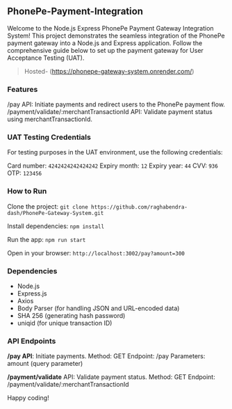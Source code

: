 ## PhonePe-Payment-Integration

Welcome to the Node.js Express PhonePe Payment Gateway Integration System! This project demonstrates the seamless integration of the PhonePe payment gateway into a Node.js and Express application. Follow the comprehensive guide below to set up the payment gateway for User Acceptance Testing (UAT).

> Hosted-  (https://phonepe-gateway-system.onrender.com/)

### Features

/pay API: Initiate payments and redirect users to the PhonePe payment flow.
/payment/validate/:merchantTransactionId API: Validate payment status using merchantTransactionId.

### UAT Testing Credentials

For testing purposes in the UAT environment, use the following credentials:

Card number: `4242424242424242`
Expiry month: `12`
Expiry year: `44`
CVV: `936`
OTP: `123456`

### How to Run

Clone the project:
`git clone https://github.com/raghabendra-dash/PhonePe-Gateway-System.git`

Install dependencies:
`npm install`

Run the app:
`npm run start`

Open in your browser:
`http://localhost:3002/pay?amount=300`

### Dependencies

- Node.js
- Express.js
- Axios
- Body Parser (for handling JSON and URL-encoded data)
- SHA 256 (generating hash password)
- uniqid (for unique transaction ID)




### API Endpoints
**/pay API**: Initiate payments.
Method: GET
Endpoint: /pay
Parameters: amount (query parameter)

**/payment/validate** API: Validate payment status.
Method: GET
Endpoint: /payment/validate/:merchantTransactionId

Happy coding!
